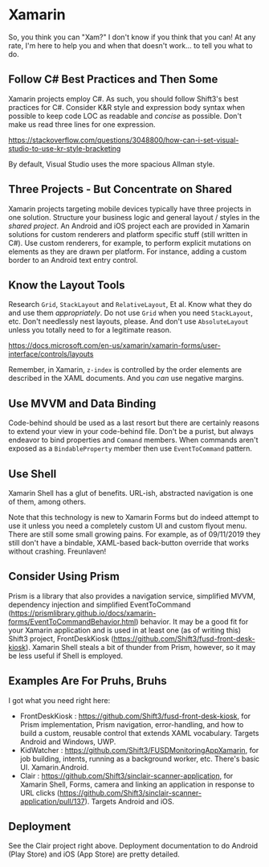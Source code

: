 # Xamarin
So, you think you can "Xam?"  I don't know if you think that you can!  At any rate, I'm here to help you and when that doesn't work... to tell you what to do.

## Follow C# Best Practices and Then Some
Xamarin projects employ C#.  As such, you should follow Shift3's best practices for C#.  Consider K&R style and expression body syntax when possible to keep code LOC as readable and *concise* as possible.  Don't make us read three lines for one expression.

https://stackoverflow.com/questions/3048800/how-can-i-set-visual-studio-to-use-kr-style-bracketing

By default, Visual Studio uses the more spacious Allman style.

## Three Projects - But Concentrate on Shared
Xamarin projects targeting mobile devices typically have three projects in one solution.  Structure your business logic and general layout / styles in the *shared project*.  An Android and iOS project each are provided in Xamarin solutions for custom renderers and platform specific stuff (still written in C#).  Use custom renderers, for example, to perform explicit mutations on elements as they are drawn per platform.  For instance, adding a custom border to an Android text entry control.

## Know the Layout Tools
Research `Grid`, `StackLayout` and `RelativeLayout`, Et al.  Know what they do and use them *appropriately*.  Do not use `Grid` when you need `StackLayout`, etc.  Don't needlessly nest layouts, please.  And don't use `AbsoluteLayout` unless you totally need to for a legitimate reason.

https://docs.microsoft.com/en-us/xamarin/xamarin-forms/user-interface/controls/layouts

Remember, in Xamarin, `z-index` is controlled by the order elements are described in the XAML documents.  And you *can* use negative margins.

## Use MVVM and Data Binding
Code-behind should be used as a last resort but there are certainly reasons to extend your view in your code-behind file.  Don't be a purist, but always endeavor to bind properties and `Command` members.  When commands aren't exposed as a `BindableProperty` member then use `EventToCommand` pattern.

## Use Shell
Xamarin Shell has a glut of benefits.  URL-ish, abstracted navigation is one of them, among others.

Note that this technology is new to Xamarin Forms but do indeed attempt to use it unless you need a completely custom UI and custom flyout menu.  There are still some small growing pains.  For example, as of 09/11/2019 they still don't have a bindable, XAML-based back-button override that works without crashing.  Freunlaven!

## Consider Using Prism
Prism is a library that also provides a navigation service, simplified MVVM, dependency injection and simplified EventToCommand (https://prismlibrary.github.io/docs/xamarin-forms/EventToCommandBehavior.html) behavior.  It may be a good fit for your Xamarin application and is used in at least one (as of writing this) Shift3 project, FrontDeskKiosk (https://github.com/Shift3/fusd-front-desk-kiosk).  Xamarin Shell steals a bit of thunder from Prism, however, so it may be less useful if Shell is employed.

## Examples Are For Pruhs, Bruhs
I got what you need right here:

- FrontDeskKiosk : https://github.com/Shift3/fusd-front-desk-kiosk, for Prism implementation, Prism navigation, error-handling, and how to build a custom, reusable control that extends XAML vocabulary.  Targets Android and Windows, UWP.
- KidWatcher : https://github.com/Shift3/FUSDMonitoringAppXamarin, for job building, intents, running as a background worker, etc.  There's basic UI.  Xamarin.Android.
- Clair : https://github.com/Shift3/sinclair-scanner-application, for Xamarin Shell, Forms, camera and linking an application in response to URL clicks (https://github.com/Shift3/sinclair-scanner-application/pull/137).  Targets Android and iOS.

## Deployment
See the Clair project right above.  Deployment documentation to do Android (Play Store) and iOS (App Store) are pretty detailed.
